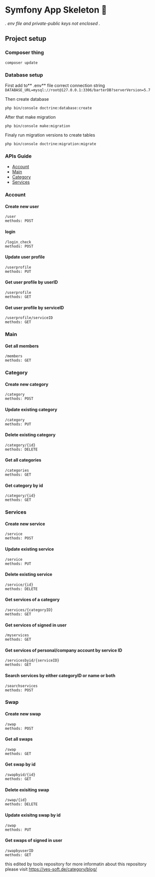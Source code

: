 # Symfony App Skeleton 🚧
*. env file and private-public keys not enclosed .*
## Project setup

### Composer thing
```
composer update
```
### Database setup
First add to** .env** file correct connection string
`DATABASE_URL=mysql://root@127.0.0.1:3306/barterDB?serverVersion=5.7`

Then create database
```
php bin/console doctrine:database:create
```

After that make migration
```
php bin/console make:migration
```

Finaly run migration versions to create tables
```
php bin/console doctrine:migration:migrate
```

### APIs Guide
* [Account](#account)
* [Main](#main)
* [Category](#category)
* [Services](#services)

### Account
#### Create new user
```
/user
methods: POST
```
#### login
```
/login_check
methods: POST
```
#### Update user profile
```
/userprofile
methods: PUT
```
#### Get user profile by userID
```
/userprofile
methods: GET
```
#### Get user profile by serviceID
```
/userprofile/serviceID
methods: GET
```

### Main
#### Get all members
```
/members
methods: GET
```

### Category
#### Create new category
```
/category
methods: POST
```
#### Update existing category
```
/category
methods: PUT
```
#### Delete existing category
```
/category/{id}
methods: DELETE
```
#### Get all categories
```
/categories
methods: GET
```
#### Get category by id
```
/category/{id}
methods: GET
```

### Services
#### Create new service
```
/service
methods: POST
```
#### Update existing service
```
/service
methods: PUT
```
#### Delete existing service
```
/service/{id}
methods: DELETE
```
#### Get services of a category
```
/services/{categoryID}
methods: GET
```
#### Get services of signed in user
```
/myservices
methods: GET
```
#### Get services of personal/company account by service ID
```
/servicesbyid/{serviceID}
methods: GET
```
#### Search services by either categoryID or name or both
```
/searchservices
methods: POST
```

### Swap
#### Create new swap
```
/swap
methods: POST
```
#### Get all swaps
```
/swap
methods: GET
```
#### Get swap by id
```
/swapbyid/{id}
methods: GET
```
#### Delete exisiting swap 
```
/swap/{id}
methods: DELETE
```
#### Update exisitng swap by id
```
/swap 
methods: PUT
```
#### Get swaps of signed in user
```
/swapbyuserID 
methods: GET
```

this edited by tools repository for more informatin about this repository please visit https://yes-soft.de/category/blog/

